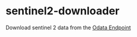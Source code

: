 # sentinel2-downloader

Download sentinel 2 data from the [Odata Endpoint](https://documentation.dataspace.copernicus.eu/APIs/OData.html)

